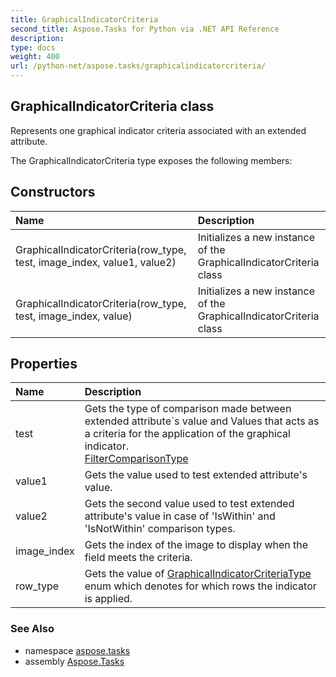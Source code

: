 ```yaml
---
title: GraphicalIndicatorCriteria
second_title: Aspose.Tasks for Python via .NET API Reference
description: 
type: docs
weight: 400
url: /python-net/aspose.tasks/graphicalindicatorcriteria/
---
```


## GraphicalIndicatorCriteria class

Represents one graphical indicator criteria associated with an extended attribute.

The GraphicalIndicatorCriteria type exposes the following members:
## Constructors
| Name | Description |
| :- | :- |
|GraphicalIndicatorCriteria(row_type, test, image_index, value1, value2)|Initializes a new instance of the GraphicalIndicatorCriteria class|
|GraphicalIndicatorCriteria(row_type, test, image_index, value)|Initializes a new instance of the GraphicalIndicatorCriteria class|
## Properties
| Name | Description |
| :- | :- |
|test|Gets the type of comparison made between extended attribute`s value and Values that acts as a criteria for the application of the graphical indicator.<br/>            [FilterComparisonType](/tasks/python-net/aspose.tasks/filtercomparisontype/)|
|value1|Gets the value used to test extended attribute's value.|
|value2|Gets the second value used to test extended attribute's value in case of 'IsWithin' and 'IsNotWithin' comparison types.|
|image_index|Gets the index of the image to display when the field meets the criteria.|
|row_type|Gets the value of [GraphicalIndicatorCriteriaType](/tasks/python-net/aspose.tasks/graphicalindicatorcriteriatype/) enum which denotes for which rows the indicator is applied.|

### See Also

* namespace [aspose.tasks](/tasks/python-net/aspose.tasks/)
* assembly [Aspose.Tasks](/tasks/python-net/)

